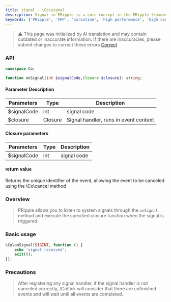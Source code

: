 ```yaml
---
title: signal - \Co\signal
description: Signal in PRipple is a core concept in the PRipple framework and is used to process system signals. The Signal object represents the trigger of a system signal and its handler.
keywords: ['PRipple', 'PHP', 'coroutine', 'high performance', 'high concurrency', 'signal', 'Signal']
---
```


> ⚠️ This page was initialized by AI translation and may contain outdated or inaccurate information. If there are
> inaccuracies, please submit changes to correct these errors [Correct](https://github.com/cloudtay/p-ripple-documents)

### API

```php
namespace Co;

function onSignal(int $signalCode,Closure $closure): string;
```

#### Parameter Description

| Parameters  | Type    | Description                           |
|-------------|---------|---------------------------------------|
| $signalCode | int     | signal code                           |
| $closure    | Closure | Signal handler, runs in event context |

#### Closure parameters

| Parameters  | Type | Description |
|-------------|------|-------------|
| $signalCode | int  | signal code |

#### return value

Returns the unique identifier of the event, allowing the event to be canceled using the \Co\cancel method

### Overview

> PRipple allows you to listen to system signals through the `onSignal` method and execute the specified closure
> function when the signal is triggered.

### Basic usage

```php
\Co\onSignal(SIGINT, function () {
    echo 'signal received';
    exit(0);
});
```

### Precautions

> After registering any signal handler, if the signal handler is not canceled correctly, \Co\tick will consider that
> there are unfinished events and will wait until all events are completed.
